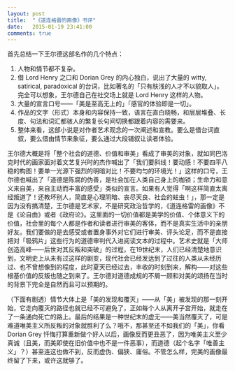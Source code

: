 ```yaml
---
layout: post
title:  "《道连格雷的画像》书评"
date:   2015-01-19 23:41:00
comments: true
---
```


首先总结一下王尔德这部名作的几个特点：

1. 人物和情节都不复杂。
2. 借 Lord Henry 之口和 Dorian Grey 的内心独白，说出了大量的 witty, satirical, paradoxical 的台词，比如著名的「只有肤浅的人才不以貌取人」。完全可以想象，王尔德自己在社交场上就是 Lord Henry 这样的人物。
3. 大量的宣言口号——「美是至高无上的」「感官的体验即是一切」。
4. 作品的文字（形式）本身和内容保持一致，语言在直白晓畅，和层层堆叠、长度、句法和词汇都骇人的繁复长句间切换都跟着内容的需要来。
5. 整体来看，这部小说是对作者艺术观念的一次阐述和宣教。要么是借台词直叙，要么借由情节来象征，要么通过大段铺叙让读者体验。

王尔德大概是将「整个社会的道德、价值和审美」看成了审美的对象，就如同巴洛克时代的画家面对着文艺复兴时的杰作喊出了「我们要斜线！要动感！不要四平八稳的构图！要单一光源下强烈的明暗对比！不要均匀的环境光！」这样的口号，王尔德也喊出了「道德是陈腐的伪善，是社会加在人类自己身上的枷锁；生命力和意义来自美，来自主动而丰富的感受」类似的宣言。如果有人觉得「啊这样简直太离经叛道了！还教坏别人，简直是心理阴暗、丧尽天良、社会的蛀虫！」，那一定是因为没有搞清楚，王尔德是艺术家，不是研究政治哲学的，《道连格雷的画像》不是《论自由》或者《政府论》。这里面的一切价值都是美学的价值、个体意义下的价值，社会里的每个人都是作者和读者进行审美的客体，而不是真实生活中的亲朋好友。我们要做的是去感受或者置身事外对它们进行审美、评头论足，而不是直接把对「吸鸦片」这些行为的道德审判代入进阅读文本的过程中。艺术史就是「大师创造高峰——后世对其反叛和突破」的过程，在19世纪末，人们已经清楚地意识到，文明史上从未有过这样的剧变，现代社会已经发达到了过往的人类从未经历过、也不曾想像到的程度，此时夏天已经过去，丰收的时刻到来，解构——对这些根基价值的反叛也随之到来了。王尔德对道德成规的不屑一顾和对美的颂扬在当时的背景下完全是自然而且可以预期的。

（下面有剧透）情节大体上是「美的发现和覆灭」——从「美」被发现的那一刻开始，它走向覆灭的路径也就已经不可避免了，正如每个人从离开子宫开始，就走在了一条通向死亡的路上。最后的结果是一种世纪末的虚无——美当然覆灭了，可是难道唯美主义所反叛的对象就胜利了么？哦不，那甚至还不如我们的「美」，你看 Dorian Grey 忏悔打算重新做个好人以后，画像反而更丑恶了，因为唯美主义至少真诚（且美，而美即使在旧价值中也不是一件恶事），而道德（起个名字「唯善主义」？）甚至连这也做不到，反而虚伪、偏狭、庸俗。不管怎么样，完美的画像最终留了下来，或许这就够了。

